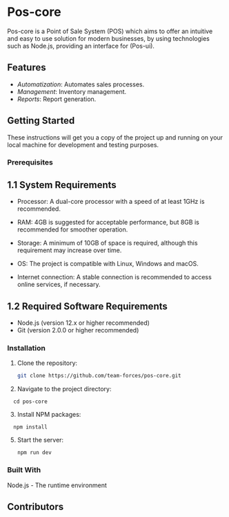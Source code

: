 # Pos-core

Pos-core is a Point of Sale System (POS) which aims to offer an intuitive and easy to use solution for modern businesses, by using technologies such as Node.js, providing an interface for (Pos-ui).

## Features

- *Automatization*: Automates sales processes.
- *Management*: Inventory management.
- *Reports*: Report generation.

## Getting Started

These instructions will get you a copy of the project up and running on your local machine for development and testing purposes.

### Prerequisites

## 1.1 System Requirements

- Processor:
A dual-core processor with a speed of at least 1GHz is recommended.

- RAM:
4GB is suggested for acceptable performance, but 8GB is recommended for smoother operation.

- Storage:
A minimum of 10GB of space is required, although this requirement may increase over time.

- OS:
The project is compatible with Linux, Windows and macOS.

- Internet connection:
A stable connection is recommended to access online services, if necessary.

## 1.2 Required Software Requirements

- Node.js (version 12.x or higher recommended)
- Git (version 2.0.0 or higher recommended)

### Installation

1. Clone the repository:
   ```bash
   git clone https://github.com/team-forces/pos-core.git
   ```
2. Navigate to the project directory:

```
  cd pos-core
```

3. Install NPM packages:

```
  npm install
```

5. Start the server:
   ```
   npm run dev
   ```


### Built With

Node.js - The runtime environment

## Contributors

<!-- ALL-CONTRIBUTORS-LIST:START - Do not remove or modify this section -->
<!-- prettier-ignore-start -->
<!-- markdownlint-disable -->

<!-- markdownlint-restore -->
<!-- prettier-ignore-end -->

<!-- ALL-CONTRIBUTORS-LIST:END -->

